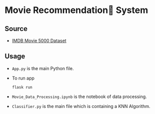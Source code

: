 # Movie Recommendation🍿 System

## Source
- [IMDB Movie 5000 Dataset](https://www.kaggle.com/carolzhangdc/imdb-5000-movie-dataset)

## Usage

- `App.py` is the main Python file.

- To run app
  ```
  flask run
  ```
- `Movie_Data_Processing.ipynb` is the notebook of data processing.
- `Classifier.py` is the main file which is containing a KNN Algorithm.
